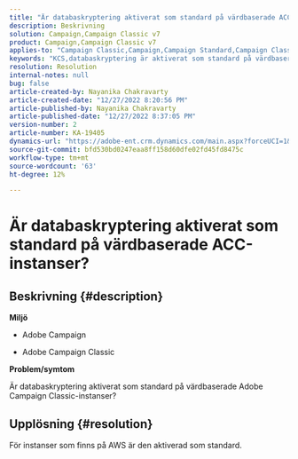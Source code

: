```yaml
---
title: "Är databaskryptering aktiverat som standard på värdbaserade ACC-instanser?"
description: Beskrivning
solution: Campaign,Campaign Classic v7
product: Campaign,Campaign Classic v7
applies-to: "Campaign Classic,Campaign,Campaign Standard,Campaign Classic v7"
keywords: "KCS,databaskryptering är aktiverat som standard på värdbaserade Adobe Campaign"
resolution: Resolution
internal-notes: null
bug: false
article-created-by: Nayanika Chakravarty
article-created-date: "12/27/2022 8:20:56 PM"
article-published-by: Nayanika Chakravarty
article-published-date: "12/27/2022 8:37:05 PM"
version-number: 2
article-number: KA-19405
dynamics-url: "https://adobe-ent.crm.dynamics.com/main.aspx?forceUCI=1&pagetype=entityrecord&etn=knowledgearticle&id=5fd077f7-2386-ed11-81ac-6045bd006079"
source-git-commit: bfd530bd0247eaa8ff158d60dfe02fd45fd8475c
workflow-type: tm+mt
source-wordcount: '63'
ht-degree: 12%

---
```


# Är databaskryptering aktiverat som standard på värdbaserade ACC-instanser?

## Beskrivning {#description}


<b>Miljö</b>

- Adobe Campaign

- Adobe Campaign Classic

<b>Problem/symtom</b>

Är databaskryptering aktiverat som standard på värdbaserade Adobe Campaign Classic-instanser?


## Upplösning {#resolution}


För instanser som finns på AWS är den aktiverad som standard.
